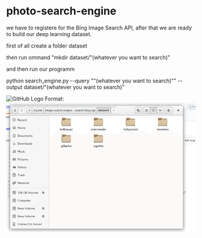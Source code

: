 # photo-search-engine


 we have to registere for the Bing Image Search API, after that we are ready to build our deep learning dataset.
 
 first of all create a folder dataset
 
 then run ommand 
 "mkdir dataset/"(whatever you want to search)"
 
 and then run our programm
 
 python search_engine.py --query ""(whatever you want to search)"" --output dataset/"(whatever you want to search)"

![GitHub Logo](/images/logo.png)
Format: ![Alt Text](https://github.com/pdpsinghr/photo-search-engine/blob/master/images/Screenshot%20from%202018-07-22%2007-20-32.png)
